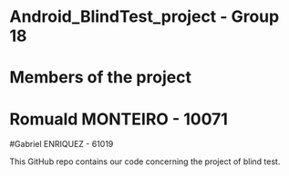 # Android_BlindTest_project - Group 18

# Members of the project

# Romuald MONTEIRO - 10071
#Gabriel ENRIQUEZ - 61019

This GitHub repo contains our code concerning the project of blind test.

